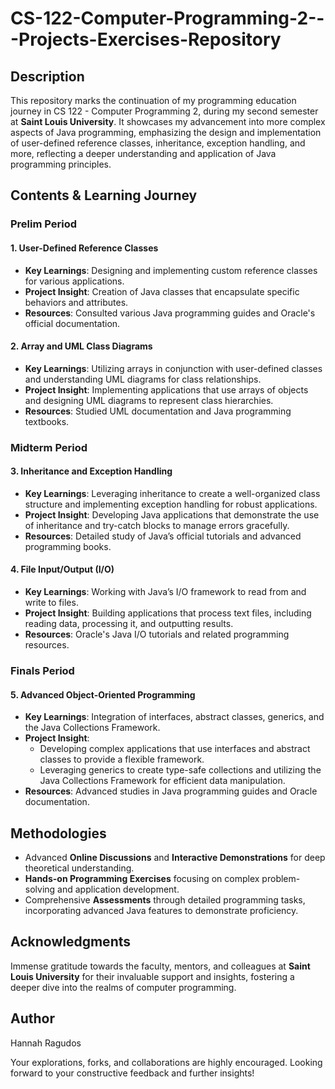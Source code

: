 # CS-122-Computer-Programming-2---Projects-Exercises-Repository

## Description

This repository marks the continuation of my programming education journey in CS 122 - Computer Programming 2, during my second semester at **Saint Louis University**. It showcases my advancement into more complex aspects of Java programming, emphasizing the design and implementation of user-defined reference classes, inheritance, exception handling, and more, reflecting a deeper understanding and application of Java programming principles.

## Contents & Learning Journey

### Prelim Period
#### 1. **User-Defined Reference Classes**
   - **Key Learnings**: Designing and implementing custom reference classes for various applications.
   - **Project Insight**: Creation of Java classes that encapsulate specific behaviors and attributes.
   - **Resources**: Consulted various Java programming guides and Oracle's official documentation.

#### 2. **Array and UML Class Diagrams**
   - **Key Learnings**: Utilizing arrays in conjunction with user-defined classes and understanding UML diagrams for class relationships.
   - **Project Insight**: Implementing applications that use arrays of objects and designing UML diagrams to represent class hierarchies.
   - **Resources**: Studied UML documentation and Java programming textbooks.

### Midterm Period
#### 3. **Inheritance and Exception Handling**
   - **Key Learnings**: Leveraging inheritance to create a well-organized class structure and implementing exception handling for robust applications.
   - **Project Insight**: Developing Java applications that demonstrate the use of inheritance and try-catch blocks to manage errors gracefully.
   - **Resources**: Detailed study of Java’s official tutorials and advanced programming books.

#### 4. **File Input/Output (I/O)**
   - **Key Learnings**: Working with Java’s I/O framework to read from and write to files.
   - **Project Insight**: Building applications that process text files, including reading data, processing it, and outputting results.
   - **Resources**: Oracle's Java I/O tutorials and related programming resources.

### Finals Period
#### 5. **Advanced Object-Oriented Programming**
   - **Key Learnings**: Integration of interfaces, abstract classes, generics, and the Java Collections Framework.
   - **Project Insight**:
      - Developing complex applications that use interfaces and abstract classes to provide a flexible framework.
      - Leveraging generics to create type-safe collections and utilizing the Java Collections Framework for efficient data manipulation.
   - **Resources**: Advanced studies in Java programming guides and Oracle documentation.

## Methodologies

- Advanced **Online Discussions** and **Interactive Demonstrations** for deep theoretical understanding.
- **Hands-on Programming Exercises** focusing on complex problem-solving and application development.
- Comprehensive **Assessments** through detailed programming tasks, incorporating advanced Java features to demonstrate proficiency.

## Acknowledgments

Immense gratitude towards the faculty, mentors, and colleagues at **Saint Louis University** for their invaluable support and insights, fostering a deeper dive into the realms of computer programming.

## Author
Hannah Ragudos

Your explorations, forks, and collaborations are highly encouraged. Looking forward to your constructive feedback and further insights!
